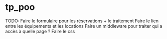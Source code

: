 # tp_poo
TODO: Faire le formulaire pour les réservations + le traitement
Faire le lien entre les équipements et les locations
Faire un middleware pour traiter qui a accès à quelle page ?
Faire le css